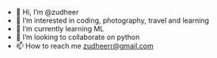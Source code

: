 - 👋 Hi, I’m @zudheer
- 👀 I’m interested in coding, photography, travel and learning
- 🌱 I’m currently learning ML
- 💞️ I’m looking to collaborate on python
- 📫 How to reach me zudheerr@gmail.com

<!---
zudheer/zudheer is a ✨ special ✨ repository because its `README.md` (this file) appears on your GitHub profile.
You can click the Preview link to take a look at your changes.
--->
